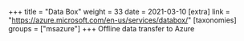 +++
title = "Data Box"
weight = 33
date = 2021-03-10
[extra]
link = "https://azure.microsoft.com/en-us/services/databox/"
[taxonomies]
groups = ["msazure"]
+++
Offline data transfer to Azure​

